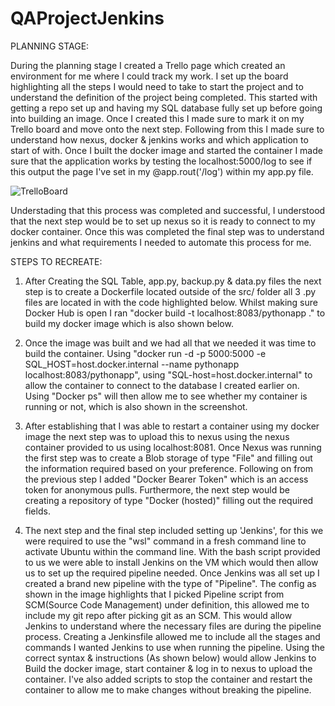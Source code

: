 # QAProjectJenkins

PLANNING STAGE:

During the planning stage I created a Trello page which created an environment for me where I could track my work. I set up the board highlighting all the steps I would need to take to start the project and to understand the definition of the project being completed. This started with getting a repo set up and having my SQL database fully set up before going into building an image. Once I created this I made sure to mark it on my Trello board and move onto the next step. Following from this I made sure to understand how nexus, docker & jenkins works and which application to start of with. Once I built the docker image and started the container I made sure that the application works by testing the localhost:5000/log to see if this output the page I've set in my @app.rout('/log') within my app.py file. 

![TrelloBoard](https://github.com/netxrunna/project1/assets/103886193/b6063870-f915-46bb-91b3-4acc53b74421)

Understading that this process was completed and successful, I understood that the next step would be to set up nexus so it is ready to connect to my docker container. Once this was completed the final step was to understand jenkins and what requirements I needed to automate this process for me.

STEPS TO RECREATE:

1. After Creating the SQL Table, app.py, backup.py & data.py files the next step is to create a Dockerfile located outside of the src/ folder all 3 .py files are located in with the code highlighted below. Whilst making sure Docker Hub is open I ran "docker build -t localhost:8083/pythonapp ." to build my docker image which is also shown below.

2. Once the image was built and we had all that we needed it was time to build the container. Using "docker run -d -p 5000:5000 -e SQL_HOST=host.docker.internal --name pythonapp localhost:8083/pythonapp", using "SQL-host=host.docker.internal" to allow the container to connect to the database I created earlier on. Using "Docker ps" will then allow me to see whether my container is running or not, which is also shown in the screenshot.

3. After establishing that I was able to restart a container using my docker image the next step was to upload this to nexus using the nexus container provided to us using localhost:8081. Once Nexus was running the first step was to create a Blob storage of type "File" and filling out the information required based on your preference. Following on from the previous step I added "Docker Bearer Token" which is an access token for anonymous pulls. Furthermore, the next step would be creating a repository of type "Docker (hosted)" filling out the required fields. 

4. The next step and the final step included setting up 'Jenkins', for this we were required to use the "wsl" command in a fresh command line to activate Ubuntu within the command line. With the bash script provided to us we were able to install Jenkins on the VM which would then allow us to set up the required pipeline needed. Once Jenkins was all set up I created a brand new pipeline with the type of "Pipeline". The config as shown in the image highlights that I picked Pipeline script from SCM(Source Code Management) under definition, this allowed me to include my git repo after picking git as an SCM. This would allow Jenkins to understand where the necessary files are during the pipeline process. Creating a Jenkinsfile allowed me to include all the stages and commands I wanted Jenkins to use when running the pipeline. Using the correct syntax & instructions (As shown below) would allow Jenkins to Build the docker image, start container & log in to nexus to upload the container. I've also added scripts to stop the container and restart the container to allow me to make changes without breaking the pipeline.
